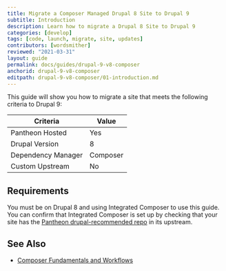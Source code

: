 ```yaml
---
title: Migrate a Composer Managed Drupal 8 Site to Drupal 9
subtitle: Introduction
description: Learn how to migrate a Drupal 8 Site to Drupal 9
categories: [develop]
tags: [code, launch, migrate, site, updates]
contributors: [wordsmither]
reviewed: "2021-03-31"
layout: guide
permalink: docs/guides/drupal-9-v8-composer
anchorid: drupal-9-v8-composer
editpath: drupal-9-v8-composer/01-introduction.md
---
```

This guide will show you how to migrate a site that meets the following criteria to Drupal 9:

|Criteria|Value
|---|---
|Pantheon Hosted| Yes
|Drupal Version| 8
|Dependency Manager| Composer
|Custom Upstream| No
## Requirements

You must be on Drupal 8 and using Integrated Composer to use this guide. You can confirm that Integrated Composer is set up by checking that your site has the [Pantheon drupal-recommended repo](https://github.com/pantheon-upstreams/drupal-recommended) in its upstream. 




## See Also

- [Composer Fundamentals and Workflows](/guides/composer)


